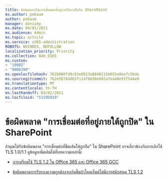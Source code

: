 ```yaml
---
title: ข้อผิดพลาดในการเชื่อมต่อที่อยู่ภายใต้การปิดใน SharePoint
ms.author: pebaum
author: pebaum
manager: dansimp
ms.date: 04/01/2021
ms.audience: Admin
ms.topic: article
ms.service: o365-administration
ROBOTS: NOINDEX, NOFOLLOW
localization_priority: Priority
ms.collection: Adm_O365
ms.custom:
- "10802"
- "9006390"
ms.openlocfilehash: 762b000fd9c63e0913a88402150055e8ee7c56de
ms.sourcegitcommit: 7b2e5078dd65f11af6650e692a7ea48e91f544e0
ms.translationtype: MT
ms.contentlocale: th-TH
ms.lasthandoff: 04/02/2021
ms.locfileid: "51595919"
---
```

# <a name="the-underlying-connection-was-closed-error-in-sharepoint"></a>ข้อผิดพลาด "การเชื่อมต่อที่อยู่ภายใต้ถูกปิด" ใน SharePoint

ถ้าคุณได้รับข้อผิดพลาด "การเชื่อมต่อที่ขีดเส้นใต้ถูกปิด" ใน SharePoint อาจเกี่ยวข้องกับการเลิกใช้ TLS 1.0/1.1 ดูข้อมูลเพิ่มเติมได้ที่บทความเหล่านี้:

- [การเตรียมใช้ TLS 1.2 ใน Office 365 และ Office 365 GCC](https://docs.microsoft.com/microsoft-365/compliance/prepare-tls-1.2-in-office-365?view=o365-worldwide)

- [ข้อผิดพลาดการรับรองความถูกต้องจะเกิดขึ้นถ้าไคลเอ็นต์ไม่มีการสนับสนุน TLS 1.2](https://review.docs.microsoft.com/sharepoint/troubleshoot/administration/authentication-errors-tls12-support)